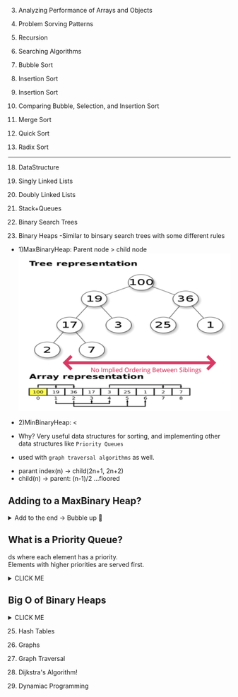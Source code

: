 3. Analyzing Performance of Arrays and Objects

5. Problem Sorving Patterns

7. Recursion

10. Searching Algorithms

11. Bubble Sort

12. Insertion Sort

13. Insertion Sort

14. Comparing Bubble, Selection, and Insertion Sort

15. Merge Sort

16. Quick Sort

17. Radix Sort

---

18. DataStructure

19. Singly Linked Lists

20. Doubly Linked Lists

21. Stack+Queues

22. Binary Search Trees

24. Binary Heaps
-Similar to binsary search trees with some different rules  
   * 1)MaxBinaryHeap: Parent node > child node  
![alt text](https://github.com/redpandaathome/TIL/blob/main/datastructure/image/maxbinaryheap.png?raw=true&s=250)  

   * 2)MinBinaryHeap: <  

   * Why? Very useful data structures for sorting, and implementing other data structures like `Priority Queues`
   - used with `graph traversal algorithms` as well.

   * parant index(n) -> child(2n+1, 2n+2)
   * child(n) -> parent: (n-1)/2 ...floored

   ## Adding to a MaxBinary Heap?

   <details><summary>Add to the end -> Bubble up 🧼</summary>
   <p>

   #### ✨!

   ```javascript
   //[55, 39,41,18,27,12,33]

   class HeapMyVersion{
      constructor(){
         this.values = [41,39,33,18,27,12];
      }
      insert(val){
         this.values.push(val);
         this.bubbleUp();
         return this.values;
      }
      swap(arr, idx1, idx2) {
         [arr[idx1], arr[idx2]] = [arr[idx2], arr[idx1]];  
      } 
      bubbleUp(){
         let index = this.values.length-1;
         let parentIndex = Math.floor((index-1)/2);
         while(this.values[index]>this.values[parentIndex]){
               this.swap(this.values, index, parentIndex);
               index = parentIndex;
               parentIndex = Math.floor((index-1)/2);
         }
      }
      //REMOVING
      extractMax(){
         const max = this.values[0];
   //         this.swap(this.values, 0, this.values.length-1);
   //         this.values.pop();
         const end = this.values.pop();
         this.values[0]=end;
         //Sink Down
         this.sinkDown();
         return max;
      }
      sinkDown(){
         let parentIndex = 0;
         let leftKidIndex = 2*parentIndex +1;
         let rightKidIndex = 2*parentIndex +2;
         while(this.values[leftKidIndex]> this.values[parentIndex] 
               ||this.values[rightKidIndex]>this.values[parentIndex]){
                  let biggerKidIndex;
                  if(this.values[leftKidIndex]>=this.values[rightKidIndex]){
                     biggerKidIndex = leftKidIndex;
                  } else {
                     biggerKidIndex = rightKidIndex;
                  }
                  swap(this.values, parentIndex, biggerKidIndex);
                  parentIndex = biggerKidIndex;
                  leftKidIndex = 2*parentIndex+1;
                  rightKidIndex = 2*parentIndex+2;
         }
      }
   }


   class Heap{
      constructor(){
         this.values = [41,39,33,18,27,12];
      }
      insert(val){
         this.values.push(val);
         this.bubbleUp();
         return this.values;
      }
      swap(arr, idx1, idx2) {
         [arr[idx1], arr[idx2]] = [arr[idx2], arr[idx1]];  
      } 
      bubbleUp(){
         let index = this.values.length-1;
         let parentIndex = Math.floor((index-1)/2);
         while(this.values[index]>this.values[parentIndex]){
               this.swap(this.values, index, parentIndex);
               index = parentIndex;
               parentIndex = Math.floor((index-1)/2);
         }
      }
      //REMOVING
      extractMax(){
         const max = this.values[0];
         const end = this.values.pop();
         if(this.values.length > 0){
               this.values[0]=end;
               //Sink Down
               this.sinkDown();
         }
         return max;
      }
      sinkDown(){
         let idx = 0;
         const length = this.values.length;
         const element = this.values[0];
         while(true){
               let leftChildIdx = 2 * idx + 1;
               let rightChildIdx = 2 * idx + 2;
               let leftChild, rightChild;
               let swap = null;

               if(leftChildIdx<length){
                  leftChild = this.values[leftChildIdx];
                  if(leftChild > element) {
                     swap = leftChildIdx;
                  }
               }
               if(rightChildIdx<length){
                  rightChild = this.values[rightChildIdx];
                  if( //걍 rightChild >leftChild 는 안될까?? 궁금
                     (swap === null && rightChild > element) ||
                     (swap !== null && rightChild > leftChild)
                  ) {
                     swap = rightChildIdx;
                  }
               }
               
               if(swap === null) break;
               this.values[idx] = this.values[swap];
               this.values[swap] = element;
               idx = swap;

         }
      }
   }

   var heap = new Heap();
   heap.insert(55);
   ```

   </p>
   </details>

   ## What is a Priority Queue?
   ds where each element has a priority.  
   Elements with higher priorities are served first.

   <details><summary>CLICK ME</summary>
   <p>

   #### binary heap + priority

   ```javascript
   class Node {
      constructor(val, priority){
         this.val = val;
         this.priority =priority;
      }
   }

   class PriorityQ{
      constructor(){
         this.values = [];
      }
      enqueue(val, priority){
         let newNode = new Node(val, priority);
         this.values.push(newNode);
         this.bubbleUp();
         return this.values;
      }
      
      bubbleUp(){
         let idx = this.values.length-1;
         const element = this.values[idx];
         while(idx>0){
               let parentIdx = Math.floor((idx-1)/2);
               let parent = this.values[parentIdx];
               if(element.priority >= parent.priority) break;
               this.values[idx] = parent;
               this.values[parentIdx] = element;
               idx = parentIdx;
         }
      }
      //REMOVING
      dequeue(){
         const min = this.values[0];
         const end = this.values.pop();
         if(this.values.length > 0){
               this.values[0]=end;
               //Sink Down
               this.sinkDown();
         }
         return min;
      }
      sinkDown(){
         let idx = 0;
         const length = this.values.length;
         const element = this.values[0];
         while(true){
               let leftChildIdx = 2 * idx + 1;
               let rightChildIdx = 2 * idx + 2;
               let leftChild, rightChild;
               let swap = null;

               if(leftChildIdx<length){
                  leftChild = this.values[leftChildIdx];
                  if(leftChild.priority < element.priority) {
                     swap = leftChildIdx;
                  }
               }
               if(rightChildIdx<length){
                  rightChild = this.values[rightChildIdx];
                  if( //걍 rightChild >leftChild 는 안될까?? 궁금
                     (swap === null && rightChild.priority < element.priority) ||
                     (swap !== null && rightChild.priority < leftChild.priority)
                  ) {
                     swap = rightChildIdx;
                  }
               }
               
               if(swap === null) break;
               this.values[idx] = this.values[swap];
               this.values[swap] = element;
               idx = swap;

         }
      }
   }

   var ER = new PriorityQ();
   ER.enqueue("common cold", 5);
   ER.enqueue("Gunshot wound", 1);
   ER.enqueue("high fever", 4);
   ER.enqueue("broken arm", 2);
   ER.enqueue("glass in foot", 3);


   ```

   </p>
   </details>

   ## Big O of Binary Heaps

   <details><summary>CLICK ME</summary>
   <p>

   #### insersion - O(log N)
   #### removal - O(log N)
   #### search - O(N)

   </p>
   </details>

25. Hash Tables

26. Graphs

27. Graph Traversal

28. Dijkstra's Algorithm!

29. Dynamiac Programming